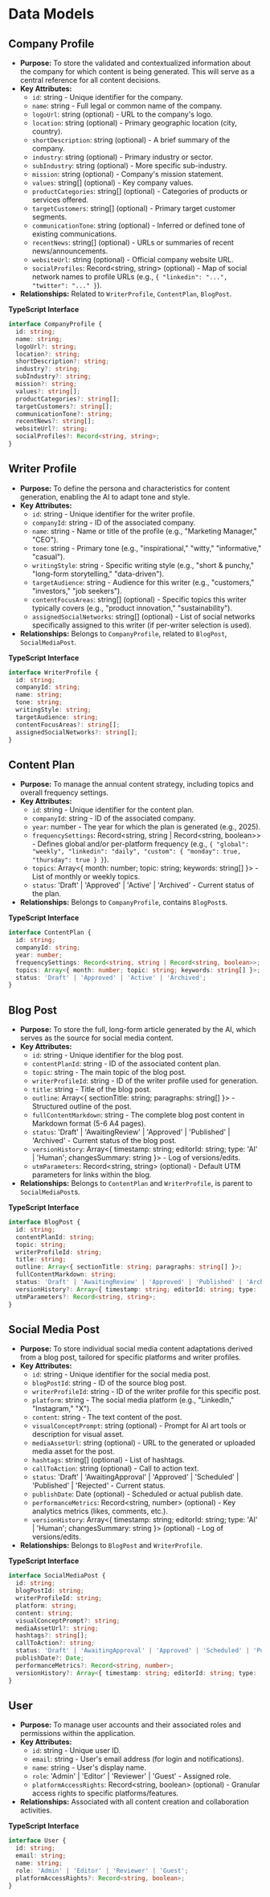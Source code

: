 # Data Models

## Company Profile

  * **Purpose:** To store the validated and contextualized information about the company for which content is being generated. This will serve as a central reference for all content decisions.
  * **Key Attributes:**
      * `id`: string - Unique identifier for the company.
      * `name`: string - Full legal or common name of the company.
      * `logoUrl`: string (optional) - URL to the company's logo.
      * `location`: string (optional) - Primary geographic location (city, country).
      * `shortDescription`: string (optional) - A brief summary of the company.
      * `industry`: string (optional) - Primary industry or sector.
      * `subIndustry`: string (optional) - More specific sub-industry.
      * `mission`: string (optional) - Company's mission statement.
      * `values`: string[] (optional) - Key company values.
      * `productCategories`: string[] (optional) - Categories of products or services offered.
      * `targetCustomers`: string[] (optional) - Primary target customer segments.
      * `communicationTone`: string (optional) - Inferred or defined tone of existing communications.
      * `recentNews`: string[] (optional) - URLs or summaries of recent news/announcements.
      * `websiteUrl`: string (optional) - Official company website URL.
      * `socialProfiles`: Record\<string, string\> (optional) - Map of social network names to profile URLs (e.g., `{ "linkedin": "...", "twitter": "..." }`).
  * **Relationships:** Related to `WriterProfile`, `ContentPlan`, `BlogPost`.

**TypeScript Interface**

```typescript
interface CompanyProfile {
  id: string;
  name: string;
  logoUrl?: string;
  location?: string;
  shortDescription?: string;
  industry?: string;
  subIndustry?: string;
  mission?: string;
  values?: string[];
  productCategories?: string[];
  targetCustomers?: string[];
  communicationTone?: string;
  recentNews?: string[];
  websiteUrl?: string;
  socialProfiles?: Record<string, string>;
}
```


## Writer Profile

  * **Purpose:** To define the persona and characteristics for content generation, enabling the AI to adapt tone and style.
  * **Key Attributes:**
      * `id`: string - Unique identifier for the writer profile.
      * `companyId`: string - ID of the associated company.
      * `name`: string - Name or title of the profile (e.g., "Marketing Manager," "CEO").
      * `tone`: string - Primary tone (e.g., "inspirational," "witty," "informative," "casual").
      * `writingStyle`: string - Specific writing style (e.g., "short & punchy," "long-form storytelling," "data-driven").
      * `targetAudience`: string - Audience for this writer (e.g., "customers," "investors," "job seekers").
      * `contentFocusAreas`: string[] (optional) - Specific topics this writer typically covers (e.g., "product innovation," "sustainability").
      * `assignedSocialNetworks`: string[] (optional) - List of social networks specifically assigned to this writer (if per-writer selection is used).
  * **Relationships:** Belongs to `CompanyProfile`, related to `BlogPost`, `SocialMediaPost`.

**TypeScript Interface**

```typescript
interface WriterProfile {
  id: string;
  companyId: string;
  name: string;
  tone: string;
  writingStyle: string;
  targetAudience: string;
  contentFocusAreas?: string[];
  assignedSocialNetworks?: string[];
}
```

## Content Plan

  * **Purpose:** To manage the annual content strategy, including topics and overall frequency settings.
  * **Key Attributes:**
      * `id`: string - Unique identifier for the content plan.
      * `companyId`: string - ID of the associated company.
      * `year`: number - The year for which the plan is generated (e.g., 2025).
      * `frequencySettings`: Record\<string, string | Record\<string, boolean\>\> - Defines global and/or per-platform frequency (e.g., `{ "global": "weekly", "linkedin": "daily", "custom": { "monday": true, "thursday": true } }`).
      * `topics`: Array\<{ month: number; topic: string; keywords: string[] }\> - List of monthly or weekly topics.
      * `status`: 'Draft' | 'Approved' | 'Active' | 'Archived' - Current status of the plan.
  * **Relationships:** Belongs to `CompanyProfile`, contains `BlogPost`s.

**TypeScript Interface**

```typescript
interface ContentPlan {
  id: string;
  companyId: string;
  year: number;
  frequencySettings: Record<string, string | Record<string, boolean>>;
  topics: Array<{ month: number; topic: string; keywords: string[] }>;
  status: 'Draft' | 'Approved' | 'Active' | 'Archived';
}
```

## Blog Post

  * **Purpose:** To store the full, long-form article generated by the AI, which serves as the source for social media content.
  * **Key Attributes:**
      * `id`: string - Unique identifier for the blog post.
      * `contentPlanId`: string - ID of the associated content plan.
      * `topic`: string - The main topic of the blog post.
      * `writerProfileId`: string - ID of the writer profile used for generation.
      * `title`: string - Title of the blog post.
      * `outline`: Array\<{ sectionTitle: string; paragraphs: string[] }\> - Structured outline of the post.
      * `fullContentMarkdown`: string - The complete blog post content in Markdown format (5-6 A4 pages).
      * `status`: 'Draft' | 'AwaitingReview' | 'Approved' | 'Published' | 'Archived' - Current status of the blog post.
      * `versionHistory`: Array\<{ timestamp: string; editorId: string; type: 'AI' | 'Human'; changesSummary: string }\> - Log of versions/edits.
      * `utmParameters`: Record\<string, string\> (optional) - Default UTM parameters for links within the blog.
  * **Relationships:** Belongs to `ContentPlan` and `WriterProfile`, is parent to `SocialMediaPost`s.

**TypeScript Interface**

```typescript
interface BlogPost {
  id: string;
  contentPlanId: string;
  topic: string;
  writerProfileId: string;
  title: string;
  outline: Array<{ sectionTitle: string; paragraphs: string[] }>;
  fullContentMarkdown: string;
  status: 'Draft' | 'AwaitingReview' | 'Approved' | 'Published' | 'Archived';
  versionHistory?: Array<{ timestamp: string; editorId: string; type: 'AI' | 'Human'; changesSummary: string }>;
  utmParameters?: Record<string, string>;
}
```

## Social Media Post

  * **Purpose:** To store individual social media content adaptations derived from a blog post, tailored for specific platforms and writer profiles.
  * **Key Attributes:**
      * `id`: string - Unique identifier for the social media post.
      * `blogPostId`: string - ID of the source blog post.
      * `writerProfileId`: string - ID of the writer profile for this specific post.
      * `platform`: string - The social media platform (e.g., "LinkedIn," "Instagram," "X").
      * `content`: string - The text content of the post.
      * `visualConceptPrompt`: string (optional) - Prompt for AI art tools or description for visual asset.
      * `mediaAssetUrl`: string (optional) - URL to the generated or uploaded media asset for the post.
      * `hashtags`: string[] (optional) - List of hashtags.
      * `callToAction`: string (optional) - Call to action text.
      * `status`: 'Draft' | 'AwaitingApproval' | 'Approved' | 'Scheduled' | 'Published' | 'Rejected' - Current status.
      * `publishDate`: Date (optional) - Scheduled or actual publish date.
      * `performanceMetrics`: Record\<string, number\> (optional) - Key analytics metrics (likes, comments, etc.).
      * `versionHistory`: Array\<{ timestamp: string; editorId: string; type: 'AI' | 'Human'; changesSummary: string }\> (optional) - Log of versions/edits.
  * **Relationships:** Belongs to `BlogPost` and `WriterProfile`.

**TypeScript Interface**

```typescript
interface SocialMediaPost {
  id: string;
  blogPostId: string;
  writerProfileId: string;
  platform: string;
  content: string;
  visualConceptPrompt?: string;
  mediaAssetUrl?: string;
  hashtags?: string[];
  callToAction?: string;
  status: 'Draft' | 'AwaitingApproval' | 'Approved' | 'Scheduled' | 'Published' | 'Rejected';
  publishDate?: Date;
  performanceMetrics?: Record<string, number>;
  versionHistory?: Array<{ timestamp: string; editorId: string; type: 'AI' | 'Human'; changesSummary: string }>;
}
```

## User

  * **Purpose:** To manage user accounts and their associated roles and permissions within the application.
  * **Key Attributes:**
      * `id`: string - Unique user ID.
      * `email`: string - User's email address (for login and notifications).
      * `name`: string - User's display name.
      * `role`: 'Admin' | 'Editor' | 'Reviewer' | 'Guest' - Assigned role.
      * `platformAccessRights`: Record\<string, boolean\> (optional) - Granular access rights to specific platforms/features.
  * **Relationships:** Associated with all content creation and collaboration activities.

**TypeScript Interface**

```typescript
interface User {
  id: string;
  email: string;
  name: string;
  role: 'Admin' | 'Editor' | 'Reviewer' | 'Guest';
  platformAccessRights?: Record<string, boolean>;
}
```
